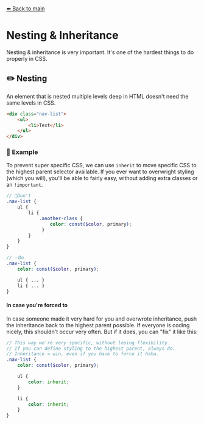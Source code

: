 [⬅️ Back to main](README.md)

# Nesting & Inheritance
Nesting & inheritance is very important. It's one of the hardest things to do properly in CSS.

## ✏️ Nesting
An element that is nested multiple levels deep in HTML doesn't need the same levels in CSS.
```html
<div class="nav-list">
    <ul>
        <li>Text</li>
    </ul>
</div>
```

### 🖖 Example
To prevent super specific CSS, we can use `inherit` to move specific CSS to the highest parent selector available. If you ever want to overwright styling (which you will), you'll be able to fairly easy, without adding extra classes or an `!important`.
```scss
// 🚫Don't
.nav-list {
    ul {
        li {
            .another-class { 
                color: const($color, primary);
             }
        }
    }
}

// ✅Do
.nav-list {
    color: const($color, primary);

    ul { ... }
    li { ... }
}
```

#### In case you're forced to 
In case someone made it very hard for you and overwrote inheritance, push the inheritance back to the highest parent possible. If everyone is coding nicely, this shouldn't occur very often. But if it does, you can "fix" it like this:
```scss
// This way we're very specific, without losing flexibility. 
// If you can define styling to the highest parent, always do.
// Inheritance = win, even if you have to force it haha.
.nav-list {
    color: const($color, primary);

    ul {
        color: inherit;
    }

    li { 
        color: inherit;
    }
}
```